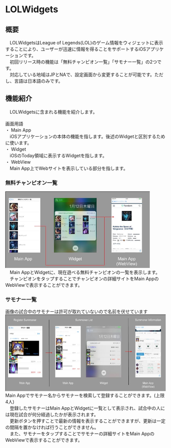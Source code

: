 # LOLWidgets
## 概要
　LOLWidgetsはLeague of Legends(LOL)のゲーム情報をウィジェットに表示することにより、ユーザーが迅速に情報を得ることをサポートするiOSアプリケーションです。<br/>
　初回リリース時の機能は「無料チャンピオン一覧」「サモナー一覧」の2つです。<br/>
　対応している地域はJPとNAで、設定画面から変更することが可能です。ただし、言語は日本語のみです。<br/>

## 機能紹介
　LOLWidgetsに含まれる機能を紹介します。<br/>
<br/>
画面用語<br/>
・ Main App<br/>
　iOSアプリケーションの本体の機能を指します。後述のWidgetと区別するために使います。<br/>
・ Widget<br/>
　iOSのToday領域に表示するWidgetを指します。<br/>
・ WebView<br/>
　Main App上でWebサイトを表示している部分を指します。<br/>

### 無料チャンピオン一覧
<img src="images/freetoplay1.jpg" height="240"><br/>
　Main AppとWidgetに、現在遊べる無料チャンピオンの一覧を表示します。<br/>
　チャンピオンをタップすることでチャンピオンの詳細サイトをMain AppのWebViewで表示することができます。

### サモナー一覧
画像の試合中のサモナーは許可が取れていないので名前を伏せています<br/>
<img src="images/currentgame1.jpg" height="240"><br/>
Main Appでサモナー名からサモナーを検索して登録することができます。(上限4人)<br/>
　登録したサモナーはMain AppとWidgetに一覧として表示され、試合中の人には現在試合が何分経過したかが表示されます。<br/>
　更新ボタンを押すことで最新の情報を表示することができますが、更新は一定の間隔を置かなければ行うことができません。<br/>
　また、サモナーをタップすることでサモナーの詳細サイトをMain AppのWebViewで表示することができます。
